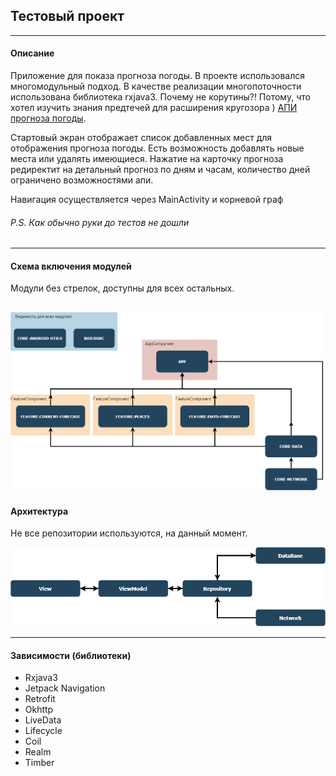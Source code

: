 ## Тестовый проект
---
#### Описание
Приложение для показа прогноза погоды. В проекте использовался многомодульный подход. В качестве
реализации многопоточности использована библиотека rxjava3. Почему не корутины?! Потому, что хотел изучить 
знания предтечей для расширения кругозора )
[АПИ прогноза погоды](https://www.weatherapi.com/docs/). 

Стартовый экран отображает список добавленных мест для отображения прогноза погоды. 
Есть возможность добавлять новые места или удалять имеющиеся.
Нажатие на карточку прогноза редиректит на детальный прогноз по дням и часам, количество дней ограничено возможностями апи.

Навигация осуществляется через MainActivity и корневой граф

###### P.S. Как обычно руки до тестов не дошли
---
#### Схема включения модулей
Модули без стрелок, доступны для всех остальных.  

![Image](/previews/modules.png "Modules and dagger")
---
#### Архитектура
Не все репозитории используются, на данный момент.

![Image](/previews/arch.png "Architecture")


---
#### Зависимости (библиотеки)
 - Rxjava3
 - Jetpack Navigation
 - Retrofit
 - Okhttp
 - LiveData
 - Lifecycle
 - Coil
 - Realm
 - Timber
